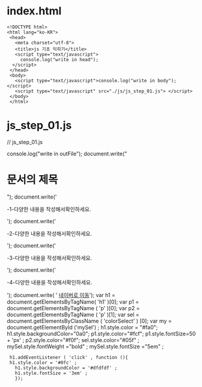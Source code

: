 # index.html

	<!DOCTYPE html>
	<html lang="ko-KR">
	 <head>
	   <meta charset="utf-8">
	   <title>js 기초 익히기</title>
	   <script type="text/javascript">
		 console.log("write in head");
	  </script>
	 </head>
	 <body>
	   <script type="text/javascript">console.log("write in body");</script>
	   <script type="text/javascript" src="./js/js_step_01.js"> </script>
	 </body>
	 </html>


# js_step_01.js

// js_step_01.js

console.log("write in outFile");
document.write("<h1>문서의 제목</h1>");
document.write('<p>-1-다양한 내용을 작성해서확인하세요.</p>');
document.write('<p>-2-다양한 내용을 작성해서확인하세요.</p>');
document.write('<p class ="colorSelect">-3-다양한 내용을 작성해서확인하세요.</p>');
document.write('<p id="mySel">-4-다양한 내용을 작성해서확인하세요.</p>');
document.write( ' <a href="http://naver.com">네이버로 이동</a>');
var h1 = document.getElementsByTagName( 'h1' )[0];
var p1 =  document.getElementsByTagName ( 'p' )[0];
var p2 =  document.getElementsByTagName ( 'p' )[1];
var sel = document.getElementsByClassName ( 'colorSelect' ) [0];
var my = document.getElementById ('mySel') ;
h1.style.color = "#fa0";
h1.style.backgroundColor="0a0";
p1.style.color="#fcf";
p1.style.fontSize=50 + 'px' ;
p2.style.color="#f0f";
sel.style.color="#05f" ;
mySel.style.fontWeight ="bold" ;
mySel.style.fontSize ="5em" ;



     h1.addEventListener ( 'click' , function (){
     h1.style.color = '#0fc' ;
       h1.style.backgroundColor = '#dfdfdf' ;
       h1.style.fontSize = '3em' ;
       });
